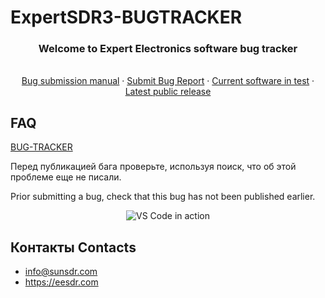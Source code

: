 # ExpertSDR3-BUGTRACKER
  <h3 align="center">Welcome to Expert Electronics software bug tracker</h3>
  <p align="center">  
       <br />
    <a href="#bug-submission-manual">Bug submission manual</a>
    ·    
    <a href="https://github.com/VK6NX/EE-Software-TestLounge/issues">Submit Bug Report</a>
    ·
    <a href="https://eesdr.com/index.php?option=com_acym&ctrl=fronturl&action=acymailing_frontrouter&task=click&urlid=47&userid=11&mailid=75" target="_blank">Current software in test</a>
    ·
    <a href="https://eesdr.com/en/software-en/expertsdr3-en" target="_blank">Latest public release</a>
  </p>
</p>

## FAQ
[BUG-TRACKER](https://github.com/ExpertSDR3/ExpertSDR3-BUG-TRACKER/issues)

Перед публикацией бага проверьте, используя поиск, что об этой проблеме еще не писали.

Prior submitting a bug, check that this bug has not been published earlier.

<p align="center">
  <img alt="VS Code in action" src="https://i.imgur.com/xgD6L43.gif">
</p>

## Контакты Contacts
* info@sunsdr.com
* https://eesdr.com
